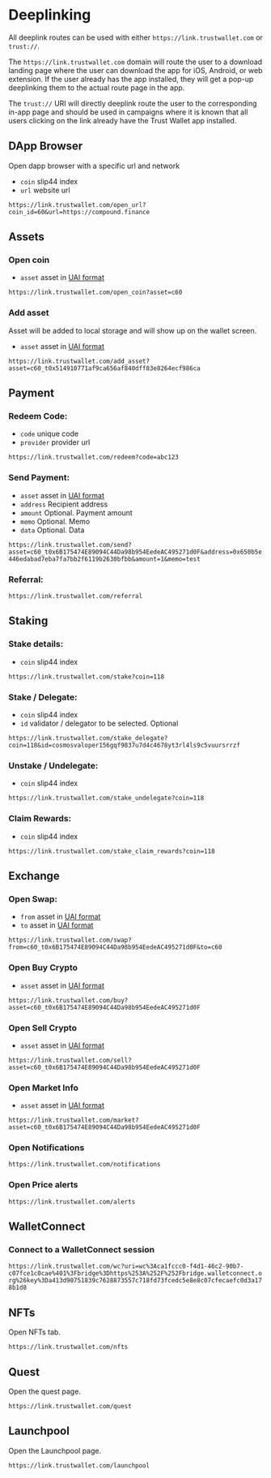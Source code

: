 # Deeplinking

All deeplink routes can be used with either `https://link.trustwallet.com` or `trust://`.

The `https://link.trustwallet.com` domain will route the user to a download landing page where the user can download the app for iOS, Android, or web extension. If the user already has the app installed, they will get a pop-up deeplinking them to the actual route page in the app.

The `trust://` URI will directly deeplink route the user to the corresponding in-app page and should be used in campaigns where it is known that all users clicking on the link already have the Trust Wallet app installed.

## DApp Browser

Open dapp browser with a specific url and network

- `coin` slip44 index
- `url` website url

`https://link.trustwallet.com/open_url?coin_id=60&url=https://compound.finance`

## Assets

### Open coin

- `asset` asset in [UAI format](/assets/universal_asset_id.md)

`https://link.trustwallet.com/open_coin?asset=c60`

### Add asset

Asset will be added to local storage and will show up on the wallet screen.

- `asset` asset in [UAI format](/assets/universal_asset_id.md)

`https://link.trustwallet.com/add_asset?asset=c60_t0x514910771af9ca656af840dff83e8264ecf986ca`

## Payment

### Redeem Code:

- `code` unique code
- `provider` provider url

`https://link.trustwallet.com/redeem?code=abc123`

### Send Payment:

- `asset` asset in [UAI format](/assets/universal_asset_id.md)
- `address` Recipient address
- `amount` Optional. Payment amount
- `memo` Optional. Memo
- `data` Optional. Data

`https://link.trustwallet.com/send?asset=c60_t0x6B175474E89094C44Da98b954EedeAC495271d0F&address=0x650b5e446edabad7eba7fa7bb2f6119b2630bfbb&amount=1&memo=test`

### Referral:

`https://link.trustwallet.com/referral`

## Staking

### Stake details:

- `coin` slip44 index

`https://link.trustwallet.com/stake?coin=118`

### Stake / Delegate:

- `coin` slip44 index
- `id` validator / delegator to be selected. Optional

`https://link.trustwallet.com/stake_delegate?coin=118&id=cosmosvaloper156gqf9837u7d4c4678yt3rl4ls9c5vuursrrzf`

### Unstake / Undelegate:

- `coin` slip44 index

`https://link.trustwallet.com/stake_undelegate?coin=118`

### Claim Rewards:

- `coin` slip44 index

`https://link.trustwallet.com/stake_claim_rewards?coin=118`

## Exchange

### Open Swap:

- `from` asset in [UAI format](/assets/universal_asset_id.md)
- `to` asset in [UAI format](/assets/universal_asset_id.md)

`https://link.trustwallet.com/swap?from=c60_t0x6B175474E89094C44Da98b954EedeAC495271d0F&to=c60`

### Open Buy Crypto

- `asset` asset in [UAI format](/assets/universal_asset_id.md)

`https://link.trustwallet.com/buy?asset=c60_t0x6B175474E89094C44Da98b954EedeAC495271d0F`

### Open Sell Crypto

- `asset` asset in [UAI format](/assets/universal_asset_id.md)

`https://link.trustwallet.com/sell?asset=c60_t0x6B175474E89094C44Da98b954EedeAC495271d0F`

### Open Market Info

- `asset` asset in [UAI format](/assets/universal_asset_id.md)

`https://link.trustwallet.com/market?asset=c60_t0x6B175474E89094C44Da98b954EedeAC495271d0F`

### Open Notifications

`https://link.trustwallet.com/notifications`

### Open Price alerts

`https://link.trustwallet.com/alerts`

## WalletConnect

### Connect to a WalletConnect session

`https://link.trustwallet.com/wc?uri=wc%3Aca1fccc0-f4d1-46c2-90b7-c07fce1c0cae%401%3Fbridge%3Dhttps%253A%252F%252Fbridge.walletconnect.org%26key%3Da413d90751839c7628873557c718fd73fcedc5e8e8c07cfecaefc0d3a178b1d8`

## NFTs

Open NFTs tab.

`https://link.trustwallet.com/nfts`

## Quest

Open the quest page.

`https://link.trustwallet.com/quest`

## Launchpool

Open the Launchpool page.

`https://link.trustwallet.com/launchpool`